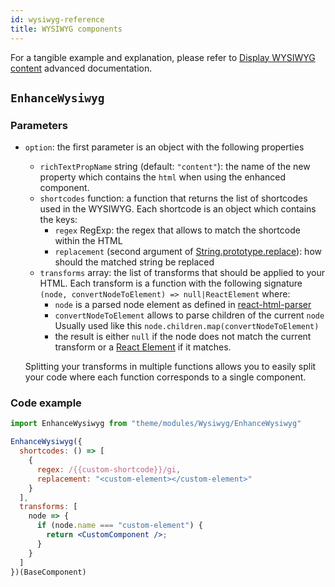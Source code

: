 ```yaml
---
id: wysiwyg-reference
title: WYSIWYG components
---
```


For a tangible example and explanation, please refer to [Display WYSIWYG content](/docs/advanced/theme/wysiwyg.html) advanced documentation.

## `EnhanceWysiwyg`

### Parameters

* `option`: the first parameter is an object with the following properties
    * `richTextPropName` string (default: `"content"`): the name of the new property which contains the `html` when using the enhanced component.
    * `shortcodes` function: a function that returns the list of shortcodes used in the WYSIWYG. Each shortcode is an object which contains the keys:
        * `regex` RegExp: the regex that allows to match the shortcode within the HTML
        * `replacement` (second argument of [String.prototype.replace](https://developer.mozilla.org/en-US/docs/Web/JavaScript/Reference/Global_Objects/String/replace)): how should the matched string be replaced
    * `transforms` array: the list of transforms that should be applied to your HTML. Each transform is a function with the following signature `(node, convertNodeToElement) => null|ReactElement` where:
        * `node` is a parsed node element as defined in [react-html-parser](https://www.npmjs.com/package/react-html-parser#arguments-1)
        * `convertNodeToElement` allows to parse children of the current `node`
            Usually used like this `node.children.map(convertNodeToElement)`
        * the result is either `null` if the node does not match the current transform or a [React Element](https://reactjs.org/docs/rendering-elements.html) if it matches.

    Splitting your transforms in multiple functions allows you to easily split your code where each function corresponds to a single component.

### Code example

```jsx
import EnhanceWysiwyg from "theme/modules/Wysiwyg/EnhanceWysiwyg"

EnhanceWysiwyg({
  shortcodes: () => [
    {
      regex: /{{custom-shortcode}}/gi,
      replacement: "<custom-element></custom-element>"
    }
  ],
  transforms: [
    node => {
      if (node.name === "custom-element") {
        return <CustomComponent />;
      }
    }
  ]
})(BaseComponent)
```
